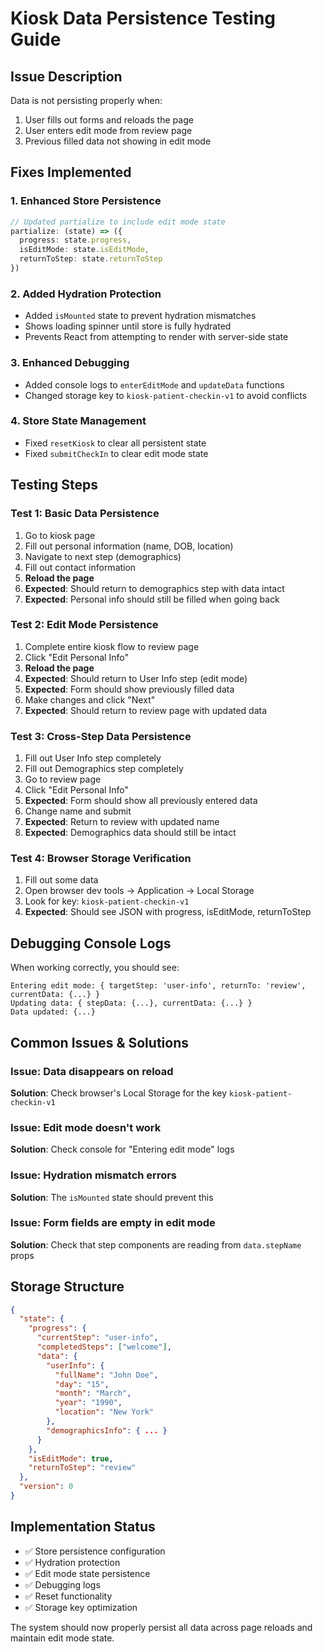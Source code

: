 # Kiosk Data Persistence Testing Guide

## Issue Description
Data is not persisting properly when:
1. User fills out forms and reloads the page
2. User enters edit mode from review page
3. Previous filled data not showing in edit mode

## Fixes Implemented

### 1. Enhanced Store Persistence
```typescript
// Updated partialize to include edit mode state
partialize: (state) => ({ 
  progress: state.progress,
  isEditMode: state.isEditMode,
  returnToStep: state.returnToStep
})
```

### 2. Added Hydration Protection
- Added `isMounted` state to prevent hydration mismatches
- Shows loading spinner until store is fully hydrated
- Prevents React from attempting to render with server-side state

### 3. Enhanced Debugging
- Added console logs to `enterEditMode` and `updateData` functions
- Changed storage key to `kiosk-patient-checkin-v1` to avoid conflicts

### 4. Store State Management
- Fixed `resetKiosk` to clear all persistent state
- Fixed `submitCheckIn` to clear edit mode state

## Testing Steps

### Test 1: Basic Data Persistence
1. Go to kiosk page
2. Fill out personal information (name, DOB, location)
3. Navigate to next step (demographics)
4. Fill out contact information
5. **Reload the page**
6. **Expected**: Should return to demographics step with data intact
7. **Expected**: Personal info should still be filled when going back

### Test 2: Edit Mode Persistence
1. Complete entire kiosk flow to review page
2. Click "Edit Personal Info"
3. **Reload the page**
4. **Expected**: Should return to User Info step (edit mode)
5. **Expected**: Form should show previously filled data
6. Make changes and click "Next"
7. **Expected**: Should return to review page with updated data

### Test 3: Cross-Step Data Persistence
1. Fill out User Info step completely
2. Fill out Demographics step completely
3. Go to review page
4. Click "Edit Personal Info"
5. **Expected**: Form should show all previously entered data
6. Change name and submit
7. **Expected**: Return to review with updated name
8. **Expected**: Demographics data should still be intact

### Test 4: Browser Storage Verification
1. Fill out some data
2. Open browser dev tools → Application → Local Storage
3. Look for key: `kiosk-patient-checkin-v1`
4. **Expected**: Should see JSON with progress, isEditMode, returnToStep

## Debugging Console Logs

When working correctly, you should see:
```
Entering edit mode: { targetStep: 'user-info', returnTo: 'review', currentData: {...} }
Updating data: { stepData: {...}, currentData: {...} }
Data updated: {...}
```

## Common Issues & Solutions

### Issue: Data disappears on reload
**Solution**: Check browser's Local Storage for the key `kiosk-patient-checkin-v1`

### Issue: Edit mode doesn't work
**Solution**: Check console for "Entering edit mode" logs

### Issue: Hydration mismatch errors
**Solution**: The `isMounted` state should prevent this

### Issue: Form fields are empty in edit mode
**Solution**: Check that step components are reading from `data.stepName` props

## Storage Structure
```json
{
  "state": {
    "progress": {
      "currentStep": "user-info",
      "completedSteps": ["welcome"],
      "data": {
        "userInfo": {
          "fullName": "John Doe",
          "day": "15",
          "month": "March",
          "year": "1990",
          "location": "New York"
        },
        "demographicsInfo": { ... }
      }
    },
    "isEditMode": true,
    "returnToStep": "review"
  },
  "version": 0
}
```

## Implementation Status
- ✅ Store persistence configuration
- ✅ Hydration protection
- ✅ Edit mode state persistence
- ✅ Debugging logs
- ✅ Reset functionality
- ✅ Storage key optimization

The system should now properly persist all data across page reloads and maintain edit mode state.

